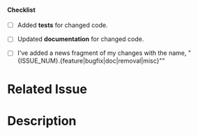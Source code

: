 <!--
Thanks you for taking the time to submit a pull request! Please take a look at some
guidelines before submitting a pull request:
https://github.com/robinhood-unofficial/pyrh/blob/master/doc/developers.rst

Below are some gentle reminder about common mistakes before PR submission. Please make sure that you tick
all *appropriate* boxes.
-->

#### Checklist
- [ ] Added **tests** for changed code.
- [ ] Updated **documentation** for changed code.
- [ ] I've added a news fragment of my changes with the name,
  "{ISSUE_NUM}.{feature|bugfix|doc|removal|misc}""


# Related Issue
<!--
Example: Fixes #7. See also #35.
Please use keywords (e.g., Fixes) to create link to the issues or pull requests
you resolved, so that they will automatically be closed when your pull request
is merged. See https://github.com/blog/1506-closing-issues-via-pull-requests
-->

# Description
<!--
Please add a narrative description of your the changes made and the rationale behind
them. If making an enhancement include the motivation and use cases addressed.
-->
